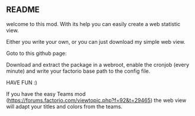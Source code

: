 ## README

welcome to this mod. With its help you can easily create a web statistic view.

Either you write your own, or you can just download my simple web view.

Goto to this github page:

Download and extract the package in a webroot, 
enable the cronjob (every minute) and write your factorio base path to the config file.

HAVE FUN :)

If you have the easy Teams mod (https://forums.factorio.com/viewtopic.php?f=92&t=29465)
the web view will adapt your titles and colors from the teams.